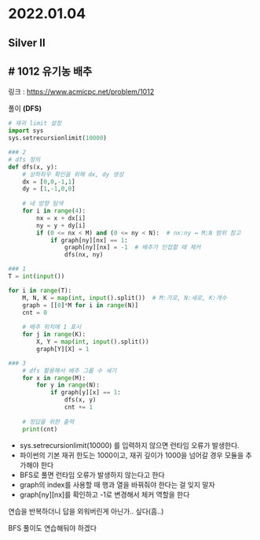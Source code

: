 # 2022.01.04

## Silver II

## # 1012 유기농 배추

링크 : https://www.acmicpc.net/problem/1012



풀이 **(DFS)**

```python
# 재귀 limit 설정
import sys
sys.setrecursionlimit(10000)

### 2
# dfs 정의
def dfs(x, y):
    # 상하좌우 확인을 위해 dx, dy 생성
    dx = [0,0,-1,1]
    dy = [1,-1,0,0]
    
    # 네 방향 탐색
    for i in range(4):
        nx = x + dx[i]
        ny = y + dy[i]
        if (0 <= nx < M) and (0 <= ny < N):  # nx:ny ↔ M:N 범위 참고
            if graph[ny][nx] == 1:
                graph[ny][nx] = -1  # 배추가 인접할 때 체커
                dfs(nx, ny)

### 1                    
T = int(input())

for i in range(T):
    M, N, K = map(int, input().split())  # M:가로, N:세로, K:개수
    graph = [[0]*M for i in range(N)]
    cnt = 0
    
    # 배추 위치에 1 표시
    for j in range(K):
        X, Y = map(int, input().split())
        graph[Y][X] = 1

### 3        
    # dfs 활용해서 배추 그룹 수 세기
    for x in range(M):
        for y in range(N):
            if graph[y][x] == 1:
                dfs(x, y)
                cnt += 1
    
    # 정답을 위한 출력
    print(cnt)
```



* sys.setrecursionlimit(10000) 를 입력하지 않으면 런타임 오류가 발생한다.
* 파이썬의 기본 재귀 한도는 1000이고, 재귀 깊이가 1000을 넘어갈 경우 모듈을 추가해야 한다
* BFS로 풀면 런타임 오류가 발생하지 않는다고 한다
* graph의 index를 사용할 때 행과 열을 바꿔줘야 한다는 걸 잊지 말자
* graph\[ny][nx]를 확인하고 -1로 변경해서 체커 역할을 한다 



연습을 반복하더니 답을 외워버린게 아닌가.. 싶다(흠..)

BFS 풀이도 연습해둬야 하겠다

